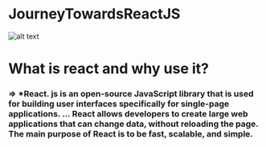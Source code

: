 # JourneyTowardsReactJS

![alt text](https://www.andreasreiterer.at/wp-content/uploads/2017/11/react-logo-825x510.jpg)

# What is react and why use it?
### => *React. js is an open-source JavaScript library that is used for building user interfaces specifically for single-page applications. ... React allows developers to create large web applications that can change data, without reloading the page. The main purpose of React is to be fast, scalable, and simple.
